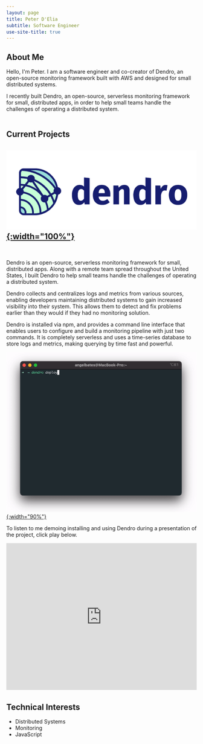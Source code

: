 ```yaml
---
layout: page
title: Peter D'Elia
subtitle: Software Engineer
use-site-title: true
---
```


## About Me

Hello, I'm Peter. I am a software engineer and co-creator of Dendro, an open-source monitoring framework built with AWS and designed for small distributed systems. 

I recently built Dendro, an open-source, serverless monitoring framework for small, distributed apps, in order to help small teams handle the challenges of operating a distributed system.
<br>
<br>

## Current Projects

## [![Dendro](/img/logo_with_text_aside.png){:width="100%"}](https://getdendro.com)

<br>

Dendro is an open-source, serverless monitoring framework for small, distributed apps. Along with a remote team spread throughout the United States, I built Dendro to help small teams handle the challenges of operating a distributed system.

Dendro collects and centralizes logs and metrics from various sources, enabling developers maintaining distributed systems to gain increased visibility into their system. This allows them to detect and fix problems earlier than they would if they had no monitoring solution.

Dendro is installed via npm, and provides a command line interface that enables users to configure and build a monitoring pipeline with just two commands. It is completely serverless and uses a time-series database to store logs and metrics, making querying by time fast and powerful.

[![Dendro-deploy](/img/deploy-optimized.gif){:width="90%"}](https://getdendro.com)

To listen to me demoing installing and using Dendro during a presentation of the project, click play below.

<div class="talk">
  <iframe width="100%" height="389" src="https://www.youtube.com/embed/LukfwxWKkkA?start=2107" title="YouTube video player" frameborder="0" allow="accelerometer; autoplay; clipboard-write; encrypted-media; gyroscope; picture-in-picture" allowfullscreen></iframe>
</div>

## Technical Interests

- Distributed Systems
- Monitoring
- JavaScript
